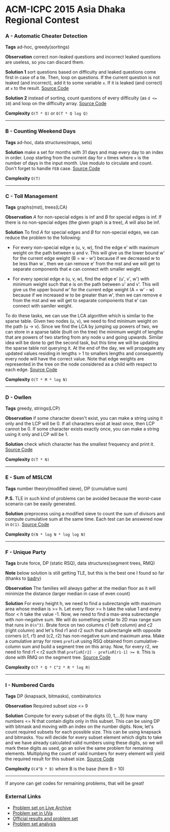 # ACM-ICPC 2015 Asia Dhaka Regional Contest

### A - Automatic Cheater Detection
**Tags** ad-hoc, greedy(sortings)

**Observation** correct non-leaked questions and incorrect leaked questions are useless, so you can discard them.

**Solution 1** sort questions based on difficulty and leaked questions come first in case of a tie. Then, loop on questions. 
If the current question is not leaked (and incorrect), add it to some variable `x`. If it is leaked (and correct) at `x` to the result.
[Source Code](https://github.com/AhmadElsagheer/UVa-Solutions/blob/master/regionals/dhaka2015/AutomaticCheaterDetection.java)

**Solution 2** instead of sorting, count questions of every difficulty (as `d <= 10`) and loop on the difficulty array.
[Source Code](https://github.com/AhmadElsagheer/UVa-Solutions/blob/master/regionals/dhaka2015/AutomaticCheaterDetection2.java)

**Complexity** `O(T * Q)` or `O(T * Q log Q)`

---
### B - Counting Weekend Days
**Tags** ad-hoc, data structures(maps, sets)

**Solution** make a set for months with 31 days and map every day to an index in order. Loop starting from the current day
for `x` times where `x` is the number of days in the input month. Use modulo to circulate and count. Don't forget to handle `FEB` case.
[Source Code](https://github.com/AhmadElsagheer/UVa-Solutions/blob/master/regionals/dhaka2015/CountingWeekendDays.java)

**Complexity** `O(T)`

---
### C - Toll Management
**Tags** graphs(mst), trees(LCA)

**Observation** *A* for non-special edges is inf and *B* for special edges is inf. If there is no non-special edges
(the given graph is a tree), *A* will also be inf.

**Solution** To find *A* for special edges and *B* for non-special edges, we can reduce the problem to the following:
- For every non-special edge e (u, v, w), find the edge e' with maximum weight on the path between u and v. This will give
us the lower bound w' for the current edge weight (B = w - w') because if we decreased w to be less than w`, then we can
remove e' from the mst and we will get to separate components that e can connect with smaller weight.

- For every special edge e (u, v, w), find the edge e' (u', v', w') with minimum weight such that e is on the path between
u' and v'. This will give us the upper bound w' for the current edge weight (A = w' - w) because if we increased w to be
greater than w', then we can remove e from the mst and we will get to separate components that e' can connect with samller weight.

To do these tasks, we can use the LCA algorithm which is similar to the sparse table. Given two nodes (u, v), we need to find
minimum weight on the path (u -> v). Since we find the LCA by jumping up powers of two, we can store in a sparse table (built on the tree)
the minimum weight of lengths that are powers of two starting from any node u and going upwards. Similar idea will be done to get the second
task, but this time we will be updating the sparse table not querying it. At the end of the day, we will propagate any updated values
residing in lengths > 1 to smallers lengths and consequently every node will have the correct value. Note that edge weights are
represented in the tree on the node considered as a child with respect to each edge.
[Source Code](https://github.com/AhmadElsagheer/UVa-Solutions/blob/master/regionals/dhaka2015/TollManagement.java)

**Complexity** `O(T * M * log N)`

---
### D - Owllen
**Tags** greedy, strings(LCP)

**Observation** if some character doesn't exist, you can make a string using it only and the LCP will be 0. If all characters
exist at least once, then LCP cannot be 0. If some character exists exactly once, you can make a string using it only and LCP will be 1.

**Solution** check which character has the smallest frequency and print it.
[Source Code](https://github.com/AhmadElsagheer/UVa-Solutions/blob/master/regionals/dhaka2015/Owllen.java)

**Complexity** `O(T * N)`

---
### E - Sum of MSLCM
**Tags** number theory(modified sieve), DP (cumulative sum)

**P.S.** TLE in such kind of problems can be avoided because the worst-case scenario can be easily generated.

**Solution**  preprocess using a modified sieve to count the sum of divisors and compute cumulative sum at the same time.
Each test can be answered now in `O(1)`.
[Source Code](https://github.com/AhmadElsagheer/UVa-Solutions/blob/master/regionals/dhaka2015/SumOfMSLCM.java)

**Complexity** `O(N * log N * log log N)`

---
### F - Unique Party
**Tags** brute force, DP (static RSQ), data structures(segment trees, RMQ)

**Note** below solution is still getting TLE, but this is the best one I found so far (thanks to [badry](http://codeforces.com/profile/Badry))

**Observation** The families will always gather at the median floor as it will minimize the distance (larger median in case of even count)

**Solution**  For every height h, we need to find a subrectangle with maximum area whose median is >= h. Let every floor >= h take the value 1 and every floor < h take the value -1. Now, we need to find a max-area subrectangle with non-negative
sum. We will do something similar to 2D max range sum that runs in `O(n^3)`. Brute force on two columns c1 (left column)
and c2 (right column) and let's find r1 and r2 such that subrectangle with opposite corners (c1, r1) and (c2, r2) has non-negative
sum and maximum area. Make a cumulative array for rows `prefixR` using RSQ obtained from cumulative-column sum and build a segment tree on this array.
Now, for every r2, we need to find r1 < r2 such that `prefixR[r2] - prefixR[r1-1] >= 0`. This is done with RMQ on the segment tree.
[Source Code](https://github.com/AhmadElsagheer/UVa-Solutions/blob/master/regionals/dhaka2015/UniqueParty.java)

**Complexity** `O(T * Q * C^2 * R * log R)`

---
### I - Numbered Cards
**Tags** DP (knapsack, bitmasks), combinatorics

**Observation** Required subset size <= 9

**Solution** Compute for every subset of the digits {0, 1,...9} how many numbers <= N that contain digits only in this subset.
This can be using DP with bitmask and moving with an index on the number digits. Now, let's count required subsets for each possible size.
This can be using knapsack and bitmasks. You will decide for every subset element which digits to take and we have already calculated
valid numbers using these digits, so we will mark these digits as used, go an solve the same problem for remaining elements. Multiplying
the count of valid numbers for every element will yield the required result for this subset size.
[Source Code](https://github.com/AhmadElsagheer/UVa-Solutions/blob/master/regionals/dhaka2015/NumberedCards.java)

**Complexity** `O(4^B * B)` where B is the base (here B = 10)

---
If anyone can get codes for remaining problems, that will be great!

### External Links
- [Problem set on Live Archive](https://icpcarchive.ecs.baylor.edu/index.php?option=com_onlinejudge&Itemid=8&category=684)
- [Problem set in UVa](https://uva.onlinejudge.org/index.php?option=com_onlinejudge&Itemid=8&category=868)
- [Official results and problem set](https://icpc.baylor.edu/regionals/finder/dhaka-2015)
- [Problem set analysis](https://www.scribd.com/doc/291072260)
